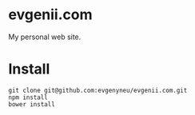 # evgenii.com

My personal web site.

# Install

    git clone git@github.com:evgenyneu/evgenii.com.git
    npm install
    bower install


